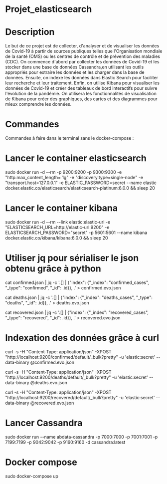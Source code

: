 # Projet_elasticsearch

# Description 

Le but de ce projet est de collecter, d'analyser et de visualiser les données de Covid-19 à partir de sources publiques telles que l'Organisation mondiale de la santé (OMS) ou les centres de contrôle et de prévention des maladies (CDC). On commence d'abord par collecter les données de Covid-19 et les stocker dans une base de données Cassandra,en utilisant les outils appropriés pour extraire les données et les charger dans la base de données. Ensuite, on indexe les données dans Elastic Search pour faciliter leur recherche et leur traitement. Enfin, on utilise Kibana pour visualiser les données de Covid-19 et créer des tableaux de bord interactifs pour suivre l'évolution de la pandémie. On utilisera les fonctionnalités de visualisation de Kibana pour créer des graphiques, des cartes et des diagrammes pour mieux comprendre les données.

# Commandes 

Commandes à faire dans le terminal sans le docker-compose : 

# Lancer le container elasticsearch

sudo docker run -d --rm -p 9200:9200 -p 9300:9300 -e "http.max_content_length= 1g" -e "discovery.type=single-node" -e "transport.host=127.0.0.1" -e ELASTIC_PASSWORD=secret --name elastic docker.elastic.co/elasticsearch/elasticsearch-platinum:6.0.0 && sleep 20

# Lancer le container kibana

sudo docker run -d --rm --link elastic:elastic-url -e "ELASTICSEARCH_URL=http://elastic-url:9200" -e ELASTICSEARCH_PASSWORD="secret" -p 5601:5601 --name kibana docker.elastic.co/kibana/kibana:6.0.0 && sleep 20

# Utiliser jq pour sérialiser le json obtenu grâce à python

cat confirmed.json | jq -c '.[] | {"index": {"_index": "confirmed_cases", "_type": "confirmed", "_id": .id}}, .' > confirmed.evo.json

cat deaths.json | jq -c '.[] | {"index": {"_index": "deaths_cases", "_type": "deaths", "_id": .id}}, .' > deaths.evo.json

cat recovered.json | jq -c '.[] | {"index": {"_index": "recovered_cases", "_type": "recovered", "_id": .id}}, .' > recovered.evo.json

# Indexation des données grâce à curl

curl -s -H "Content-Type: application/json" -XPOST "http://localhost:9200/confirmed/default/_bulk?pretty" -u 'elastic:secret' --data-binary @confirmed.evo.json

curl -s -H "Content-Type: application/json" -XPOST "http://localhost:9200/deaths/default/_bulk?pretty" -u 'elastic:secret' --data-binary @deaths.evo.json

curl -s -H "Content-Type: application/json" -XPOST "http://localhost:9200/recovered/default/_bulk?pretty" -u 'elastic:secret' --data-binary @recovered.evo.json

# Lancer Cassandra 

sudo docker run --name abdata-cassandra -p 7000:7000 -p 7001:7001 -p 7199:7199 -p 9042:9042 -p 9160:9160 -d cassandra:latest

# Docker compose

sudo docker-compose up 
